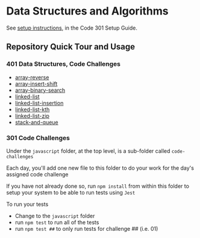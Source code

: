 # Data Structures and Algorithms

See [setup instructions](https://codefellows.github.io/setup-guide/code-301/3-code-challenges), in the Code 301 Setup Guide.

## Repository Quick Tour and Usage

### 401 Data Structures, Code Challenges

- [array-reverse](./c-sharp/array-reverse/README.md)
- [array-insert-shift](./c-sharp/array-insert-shift/README.md)
- [array-binary-search](./c-sharp/array-binary-search/README.md)
- [linked-list](./dotnet/DataStructures/README.md)
- [linked-list-insertion](./dotnet/DataStructures/README.md)
- [linked-list-kth](./dotnet/DataStructures/README.md)
- [linked-list-zip](./dotnet/DataStructures/README.md)
- [stack-and-queue](./dotnet/DataStructures/CodeChallenges/Lab09-StacksAndQueues/README.md)

### 301 Code Challenges

Under the `javascript` folder, at the top level, is a sub-folder called `code-challenges`

Each day, you'll add one new file to this folder to do your work for the day's assigned code challenge

If you have not already done so, run `npm install` from within this folder to setup your system to be able to run tests using `Jest`

To run your tests

- Change to the `javascript` folder
- run `npm test` to run all of the tests
- run `npm test ##` to only run tests for challenge ## (i.e. 01)
